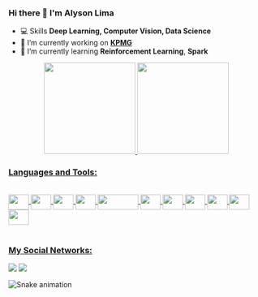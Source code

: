 ### Hi there 👋 I'm Alyson Lima

- 💻 Skills **Deep Learning, Computer Vision, Data Science**
- 🔭 I’m currently working on [**KPMG**](https://www.linkedin.com/in/alyson-lima-400822145/)
- 🌱 I’m currently learning **Reinforcement Learning**, **Spark**

<div align="center">
  <a href="https://github.com/toinnn">
  <img height="180em" src="https://github-readme-stats.vercel.app/api?username=toinnn&show_icons=true&theme=tokyonight&include_all_commits=true&count_private=true"/>
  <img height="180em" src="https://github-readme-stats.vercel.app/api/top-langs/?username=toinnn&layout=compact&langs_count=7&theme=tokyonight"/>
</div>
  
  ### Languages and Tools:
  
<div style="display: inline_block"><br>
  <img align="center" height="30" width="40" src="https://cdn.jsdelivr.net/gh/devicons/devicon/icons/python/python-original.svg" />
  <img align="center" height="30" width="40" src="https://www.vectorlogo.zone/logos/pytorch/pytorch-icon.svg"  />
  <img align="center" height="30" width="40" src="https://api.iconify.design/logos/opencv.svg"/>
  <img align="center" height="30" width="40" src="https://cdn.jsdelivr.net/gh/devicons/devicon/icons/pandas/pandas-original.svg" />
 
  <!--img align="center" height="30" width="40" src="https://avatars.githubusercontent.com/u/33467679?s=280&v=4"/-->
  <img align="center" height="30" width="80" src="https://miro.medium.com/max/502/1*9Q1rcr_peQdnGMwOYDBFhw.png"/>
 
  <img align="center" height="30" width="40" src="https://cdn.jsdelivr.net/gh/devicons/devicon/icons/vscode/vscode-original.svg" />
  <img align="center" height="30" width="40" src="https://cdn.jsdelivr.net/gh/devicons/devicon/icons/git/git-original.svg" />
  <img align="center" height="30" width="40" src="https://cdn.jsdelivr.net/gh/devicons/devicon/icons/github/github-original.svg" />
  <img align="center" height="30" width="40" src="https://github.com/valohai/ml-logos/blob/master/keras-text.svg" />
  <img align="center" height="30" width="40" src="https://cdn.jsdelivr.net/gh/devicons/devicon/icons/cplusplus/cplusplus-original.svg" />
  <img align="center" height="30" width="40" src="https://cdn.jsdelivr.net/gh/devicons/devicon/icons/java/java-original.svg" />
</div>
 <br> 

  
  ### My Social Networks:
  
<p align="left">
<a href="mailto:limaalyson@hotmail.com" alt="Hotmail">
<img src="https://img.shields.io/badge/-Gmail-e34c41?style=flat-square&labelColor=e34c41&logo=gmail&logoColor=white&link=pattrickx@edu.unifor.br" /></a>

<a href="https://www.linkedin.com/in/alyson-lima-400822145/" alt="Linkedin">
<img src="https://img.shields.io/badge/-Linkedin-blue?style=flat-square&logo=Linkedin&logoColor=white&link=https://www.linkedin.com/in/patrick-m-lima/" /></a>
  
  
  
  ![Snake animation](https://github.com/toinnn/toinnn/blob/output/github-contribution-grid-snake.svg)

<!--
**toinnn/toinnn** is a ✨ _special_ ✨ repository because its `README.md` (this file) appears on your GitHub profile.

Here are some ideas to get you started:
 <img align="center" height="30" width="40" src="https://api.iconify.design/simple-icons/googlecolab.svg?size=68&color=%23c9c9c9"/>
- 👯 I’m looking to collaborate on ...
- 🤔 I’m looking for help with ...
- 💬 Ask me about ...
- 📫 How to reach me: ...
- ⚡ Fun fact: ...
-->

